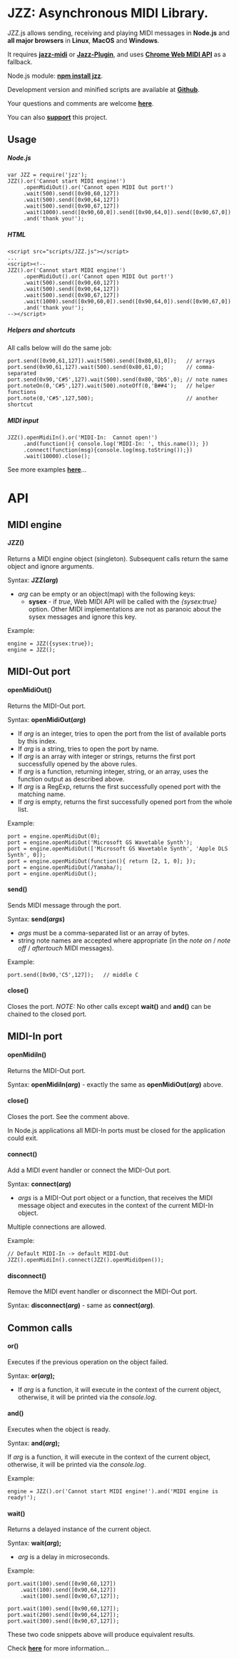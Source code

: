 # JZZ: Asynchronous MIDI Library.

JZZ.js allows sending, receiving and playing MIDI messages
in **Node.js** and **all major browsers** in **Linux**, **MacOS** and **Windows**.

It requires [**jazz-midi**](https://www.npmjs.com/package/jazz-midi)
or [**Jazz-Plugin**](http://jazz-soft.net),
and uses [**Chrome Web MIDI API**](http://webaudio.github.io/web-midi-api) as a fallback.

Node.js module: [**npm install jzz**](https://www.npmjs.com/package/jzz).

Development version and minified scripts are available at [**Github**](https://github.com/jazz-soft/JZZ).

Your questions and comments are welcome [**here**](http://jazz-soft.org).

You can also [**support**](http://jazz-soft.net/donate) this project.

## Usage

##### Node.js

    var JZZ = require('jzz');
    JZZ().or('Cannot start MIDI engine!')
         .openMidiOut().or('Cannot open MIDI Out port!')
         .wait(500).send([0x90,60,127])
         .wait(500).send([0x90,64,127])
         .wait(500).send([0x90,67,127])
         .wait(1000).send([0x90,60,0]).send([0x90,64,0]).send([0x90,67,0])
         .and('thank you!');

##### HTML

    <script src="scripts/JZZ.js"></script>
    ...
    <script><!--
    JZZ().or('Cannot start MIDI engine!')
         .openMidiOut().or('Cannot open MIDI Out port!')
         .wait(500).send([0x90,60,127])
         .wait(500).send([0x90,64,127])
         .wait(500).send([0x90,67,127])
         .wait(1000).send([0x90,60,0]).send([0x90,64,0]).send([0x90,67,0])
         .and('thank you!');
    --></script>

##### Helpers and shortcuts

All calls below will do the same job:

    port.send([0x90,61,127]).wait(500).send([0x80,61,0]);   // arrays
    port.send(0x90,61,127).wait(500).send(0x80,61,0);       // comma-separated
    port.send(0x90,'C#5',127).wait(500).send(0x80,'Db5',0); // note names
    port.noteOn(0,'C#5',127).wait(500).noteOff(0,'B##4');   // helper functions
    port.note(0,'C#5',127,500);                             // another shortcut

##### MIDI input

    JZZ().openMidiIn().or('MIDI-In:  Cannot open!')
         .and(function(){ console.log('MIDI-In: ', this.name()); })
         .connect(function(msg){console.log(msg.toString());})
         .wait(10000).close();

See more examples [**here**](http://jazz-soft.net/demo)...

# API

## MIDI engine

#### JZZ()
Returns a MIDI engine object (singleton).
Subsequent calls return the same object and ignore arguments.

Syntax: **JZZ(*arg*)**

- *arg* can be empty or an object(map) with the following keys:
  - **sysex** - if *true*, Web MIDI API will be called with the *{sysex:true}* option.
Other MIDI implementations are not as paranoic about the sysex messages and ignore this key.

Example:

    engine = JZZ({sysex:true});
    engine = JZZ();


## MIDI-Out port

#### openMidiOut()
Returns the MIDI-Out port.

Syntax: **openMidiOut(*arg*)**

- If *arg* is an integer, tries to open the port from the list of available ports by this index.
- If *arg* is a string, tries to open the port by name.
- If *arg* is an array with integer or strings, returns the first port successfully opened by the above rules.
- If *arg* is a function, returning integer, string, or an array, uses the function output as described above.
- If *arg* is a RegExp, returns the first successfully opened port with the matching name.
- If *arg* is empty, returns the first successfully opened port from the whole list.

Example:

    port = engine.openMidiOut(0);
    port = engine.openMidiOut('Microsoft GS Wavetable Synth');
    port = engine.openMidiOut(['Microsoft GS Wavetable Synth', 'Apple DLS Synth', 0]);
    port = engine.openMidiOut(function(){ return [2, 1, 0]; });
    port = engine.openMidiOut(/Yamaha/);
    port = engine.openMidiOut();

#### send()
Sends MIDI message through the port.

Syntax: **send(*args*)**

- *args* must be a comma-separated list or an array of bytes.
- string note names are accepted where appropriate (in the *note on* / *note off* / *aftertouch*
MIDI messages).

Example:

    port.send([0x90,'C5',127]);   // middle C

#### close()
Closes the port.
*NOTE:* No other calls except **wait()** and **and()** can be chained to the closed port.

## MIDI-In port

#### openMidiIn()
Returns the MIDI-Out port.

Syntax: **openMidiIn(*arg*)** - exactly the same as **openMidiOut(*arg*)** above.

#### close()
Closes the port. See the comment above.

In Node.js applications all MIDI-In ports must be closed for the application could exit.

#### connect()
Add a MIDI event handler or connect the MIDI-Out port.

Syntax: **connect(*arg*)**

- *args* is a MIDI-Out port object or a function, that receives the MIDI message object
and executes in the context of the current MIDI-In object.

Multiple connections are allowed.

Example:

    // Default MIDI-In -> default MIDI-Out
    JZZ().openMidiIn().connect(JZZ().openMidiOpen());

#### disconnect()
Remove the MIDI event handler or disconnect the MIDI-Out port.

Syntax: **disconnect(*arg*)** - same as **connect(*arg*)**.

## Common calls

#### or()
Executes if the previous operation on the object failed.

Syntax: **or(*arg*);**

- If *arg* is a function, it will execute in the context of the current object,
otherwise, it will be printed via the *console.log*.

#### and()
Executes when the object is ready.

Syntax: **and(*arg*);**

If *arg* is a function, it will execute in the context of the current object,
otherwise, it will be printed via the *console.log*.

Example:

    engine = JZZ().or('Cannot start MIDI engine!').and('MIDI engine is ready!');


#### wait()
Returns a delayed instance of the current object.

Syntax: **wait(*arg*);**

- *arg* is a delay in microseconds.

Example:

    port.wait(100).send([0x90,60,127])
        .wait(100).send([0x90,64,127])
        .wait(100).send([0x90,67,127]);
     
    port.wait(100).send([0x90,60,127]);
    port.wait(200).send([0x90,64,127]);
    port.wait(300).send([0x90,67,127]);

These two code snippets above will produce equivalent results.

Check [**here**](http://jazz-soft.net/doc/JZZ) for more information...
